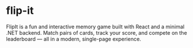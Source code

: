 # flip-it
FlipIt is a fun and interactive memory game built with React and a minimal .NET backend. Match pairs of cards, track your score, and compete on the leaderboard — all in a modern, single-page experience.

